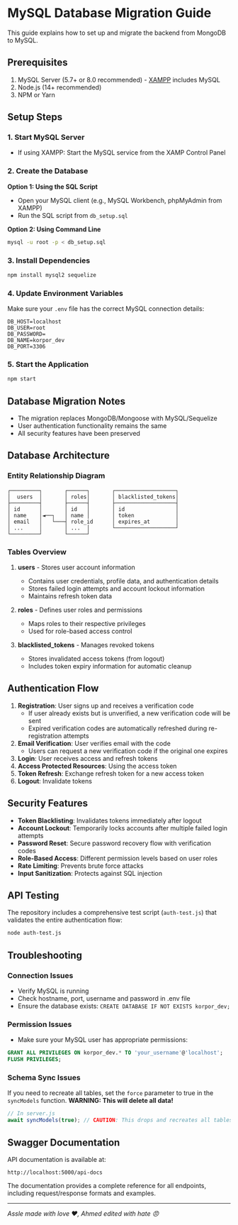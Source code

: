 # MySQL Database Migration Guide

This guide explains how to set up and migrate the backend from MongoDB to MySQL.

## Prerequisites

1. MySQL Server (5.7+ or 8.0 recommended) - [XAMPP](https://www.apachefriends.org/download.html) includes MySQL
2. Node.js (14+ recommended)
3. NPM or Yarn

## Setup Steps

### 1. Start MySQL Server

- If using XAMPP: Start the MySQL service from the XAMP Control Panel

### 2. Create the Database

**Option 1: Using the SQL Script**

- Open your MySQL client (e.g., MySQL Workbench, phpMyAdmin from XAMPP)
- Run the SQL script from `db_setup.sql`

**Option 2: Using Command Line**

```bash
mysql -u root -p < db_setup.sql
```

### 3. Install Dependencies

```bash
npm install mysql2 sequelize
```

### 4. Update Environment Variables

Make sure your `.env` file has the correct MySQL connection details:

```
DB_HOST=localhost
DB_USER=root
DB_PASSWORD=
DB_NAME=korpor_dev
DB_PORT=3306
```

### 5. Start the Application

```bash
npm start
```

## Database Migration Notes

- The migration replaces MongoDB/Mongoose with MySQL/Sequelize
- User authentication functionality remains the same
- All security features have been preserved

## Database Architecture

### Entity Relationship Diagram

```
┌─────────┐       ┌──────┐       ┌───────────────────┐
│  users  │       │ roles│       │ blacklisted_tokens│
├─────────┤       ├──────┤       ├───────────────────┤
│ id      │       │ id   │       │ id                │
│ name    │◄──┐   │ name │       │ token             │
│ email   │   └───┤ role_id      │ expires_at        │
│ ...     │       │ ...  │       └───────────────────┘
└─────────┘       └──────┘
```

### Tables Overview

1. **users** - Stores user account information

   - Contains user credentials, profile data, and authentication details
   - Stores failed login attempts and account lockout information
   - Maintains refresh token data

2. **roles** - Defines user roles and permissions

   - Maps roles to their respective privileges
   - Used for role-based access control

3. **blacklisted_tokens** - Manages revoked tokens
   - Stores invalidated access tokens (from logout)
   - Includes token expiry information for automatic cleanup

## Authentication Flow

1. **Registration**: User signs up and receives a verification code
   - If user already exists but is unverified, a new verification code will be sent
   - Expired verification codes are automatically refreshed during re-registration attempts
2. **Email Verification**: User verifies email with the code
   - Users can request a new verification code if the original one expires
3. **Login**: User receives access and refresh tokens
4. **Access Protected Resources**: Using the access token
5. **Token Refresh**: Exchange refresh token for a new access token
6. **Logout**: Invalidate tokens

## Security Features

- **Token Blacklisting**: Invalidates tokens immediately after logout
- **Account Lockout**: Temporarily locks accounts after multiple failed login attempts
- **Password Reset**: Secure password recovery flow with verification codes
- **Role-Based Access**: Different permission levels based on user roles
- **Rate Limiting**: Prevents brute force attacks
- **Input Sanitization**: Protects against SQL injection

## API Testing

The repository includes a comprehensive test script (`auth-test.js`) that validates the entire authentication flow:

```bash
node auth-test.js
```

## Troubleshooting

### Connection Issues

- Verify MySQL is running
- Check hostname, port, username and password in .env file
- Ensure the database exists: `CREATE DATABASE IF NOT EXISTS korpor_dev;`

### Permission Issues

- Make sure your MySQL user has appropriate permissions:

```sql
GRANT ALL PRIVILEGES ON korpor_dev.* TO 'your_username'@'localhost';
FLUSH PRIVILEGES;
```

### Schema Sync Issues

If you need to recreate all tables, set the `force` parameter to true in the `syncModels` function. **WARNING: This will delete all data!**

```javascript
// In server.js
await syncModels(true); // CAUTION: This drops and recreates all tables
```

## Swagger Documentation

API documentation is available at:

```
http://localhost:5000/api-docs
```

The documentation provides a complete reference for all endpoints, including request/response formats and examples.

---

_Assle made with love ❤️, Ahmed edited with hate 😠_

